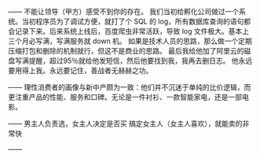 ——
不能让领导（甲方）感受不到你的存在。
我们当初给孵化公司做过一个系统。当初程序员为了调试方便，就打了个 SQL 的 log，所有数据库查询的语句都会记录下来。后来系统上线后，百度爬虫非常活跃，导致 log 文件极大。基本上三个月必写满，写满服务就 down 机。
如果是技术人员的思路，那么做一个定期压缩打包和删除的机制就行，但这不是商业的思路。
最后我给他加了阿里云的磁盘写满提醒，超过95％就给他发短信，然后他要找到我，我再去删日志。
他永远要用得上我。永远要记住，善战者无赫赫之功。

——
理性消费者的画像与新中产颇为一致：他们并不沉迷于单纯的比价逻辑，而更注重产品的性能、服务和口碑。无论是一件衬衫、一款智能家电，还是一部电影。

——
男主人负责选，女主人决定是否买
搞定女主人（女主人喜欢），就能卖的非常快

——

